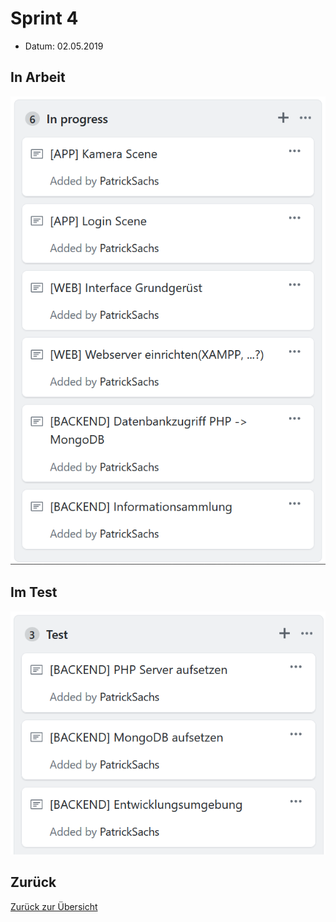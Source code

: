 # Sprint 4

* Datum: 02.05.2019

## In Arbeit

![](./image007.png)

## Im Test

![](./image009.png)

## Zurück

[Zurück zur Übersicht](/)
